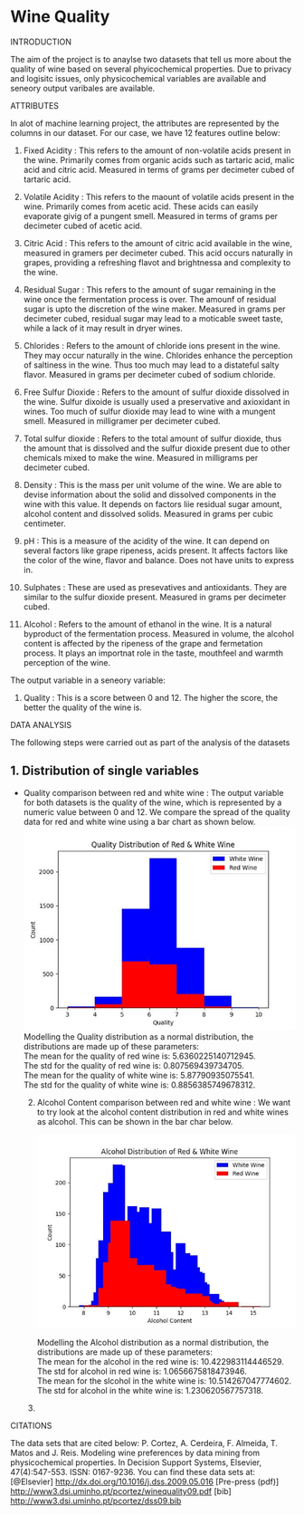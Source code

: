 # Wine Quality
INTRODUCTION

The aim of the project is to anaylse two datasets that tell us more about the quality of wine based on several phyicochemical properties. Due to privacy and logisitc issues, only physicochemical variables are available and seneory output varibales are available. 

ATTRIBUTES

In alot of machine learning project, the attributes are represented by the columns in our dataset. For our case, we have 12 features outline below:

1. Fixed Acidity : This refers to the amount of non-volatile acids present in the wine. Primarily comes from organic acids such as tartaric acid, malic acid and citric acid. Measured in terms of grams per decimeter cubed of tartaric acid.
    
2. Volatile Acidity : This refers to the maount of volatile acids present in the wine. Primarily comes from acetic acid. These acids can easily evaporate givig of a pungent smell. Measured in terms of grams per decimeter cubed of acetic acid. 
    
3. Citric Acid : This refers to the amount of citric acid available in the wine, measured in gramers per decimeter cubed. This acid occurs naturally in grapes, providing a refreshing flavot and brightnessa and complexity to the wine. 

4. Residual Sugar : This refers to the amount of sugar remaining in the wine once the fermentation process is over. The amounf of residual sugar is upto the discretion of the wine maker. Measured in grams per decimeter cubed, residual sugar may lead to a moticable sweet taste, while a lack of it may result in dryer wines. 

5. Chlorides : Refers to the amount of chloride ions present in the wine. They may occur naturally in the wine. Chlorides enhance the perception of saltiness in the wine. Thus too much may lead to a distateful salty flavor. Measured in grams per decimeter cubed of sodium chloride. 

6. Free Sulfur Dioxide : Refers to the amount of sulfur dioxide dissolved in the wine. Sulfur dixoide is usually used a preservative and axioxidant in wines. Too much of sulfur dioxide may lead to wine with a mungent smell. Measured in milligramer per decimeter cubed. 

7. Total sulfur dioxide : Refers to the total amount of sulfur dioxide, thus the amount that is dissolved and the sulfur dioxide present due to other chemicals mixed to make the wine. Measured in milligrams per decimeter cubed. 

8. Density : This is the mass per unit volume of the wine. We are able to devise information about the solid and dissolved components in the wine with this value. It depends on factors liie residual sugar amount, alcohol content and dissolved solids. Measured in grams per cubic centimeter. 

9. pH : This is a measure of the acidity of the wine. It can depend on several factors like grape ripeness, acids present. It affects factors like the color of the wine, flavor and balance. Does not have units to express in. 

10. Sulphates : These are used as presevatives and antioxidants. They are similar to the sulfur dioxide present. Measured in grams per decimeter cubed. 

11. Alcohol : Refers to the amount of ethanol in the wine. It is a natural byproduct of the fermentation process. Measured in volume, the alcohol content is affected by the ripeness of the grape and fermetation process. It plays an importnat role in the taste, mouthfeel and warmth perception of the wine. 

The output variable in a seneory variable:

1. Quality : This is a score between 0 and 12. The higher the score, the better the quality of the wine is. 
    
DATA ANALYSIS

The following steps were carried out as part of the analysis of the datasets
<h2>1. Distribution of single variables </h2>
<ul>
  <li> 
      Quality comparison between red and white wine : The output variable for both datasets is the    quality of the wine, which is                represented by a numeric value between 0 and 12. We compare the spread of the quality data for red and white wine using a bar chart as       shown below.
      <img src="./figures/Quality-Distribution.jpeg" alt="Bar Chart of Quality Distribution of Red and White Wines">
      Modelling the Quality distribution as a normal distribution, the distributions are made up of these parameters: <br>
      The mean for the quality of red wine is: 5.6360225140712945. <br>
      The std for the quality of red wine is: 0.807569439734705. <br>
      The mean for the quality of white wine is: 5.87790935075541. <br>
      The std for the quality of white wine is: 0.8856385749678312. <br>
  </li>

  2. Alcohol Content comparison between red and white wine : We want to try look at the alcohol content distribution in red and white wines as alcohol. This can be shown in the bar char below.

      <p align="center">
        <img src="./figures/Alcohol-Distribution.jpeg" alt="Bar Chart of Alcohol Distribution of Red and White Wines">
      </p>

      Modelling the Alcohol distribution as a normal distribution, the distributions are made up of these parameters: <br>
      The mean for the alcohol in the red wine is: 10.422983114446529. <br>
      The std for alcohol in red wine is: 1.0656675818473946. <br>
      The mean for the slcohol in the white wine is: 10.514267047774602. <br>
      The std for alcohol in the white wine is: 1.230620567757318. <br>

3. 
</ul>



    











CITATIONS

The data sets that are cited below:
  P. Cortez, A. Cerdeira, F. Almeida, T. Matos and J. Reis. 
  Modeling wine preferences by data mining from physicochemical properties.
  In Decision Support Systems, Elsevier, 47(4):547-553. ISSN: 0167-9236.
You can find these data sets at:
    [@Elsevier] http://dx.doi.org/10.1016/j.dss.2009.05.016
    [Pre-press (pdf)] http://www3.dsi.uminho.pt/pcortez/winequality09.pdf
    [bib] http://www3.dsi.uminho.pt/pcortez/dss09.bib
